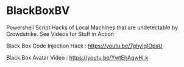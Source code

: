 # BlackBoxBV

Powershell Script Hacks of Local Machines that are undetectable by Crowdstrike. 
See Videos for Stuff in Action
 
Black Box Code Injection Hack : https://youtu.be/7ghyIgIOpsU

Black Box Avatar Video : https://youtu.be/YwtEhAqwH_k
